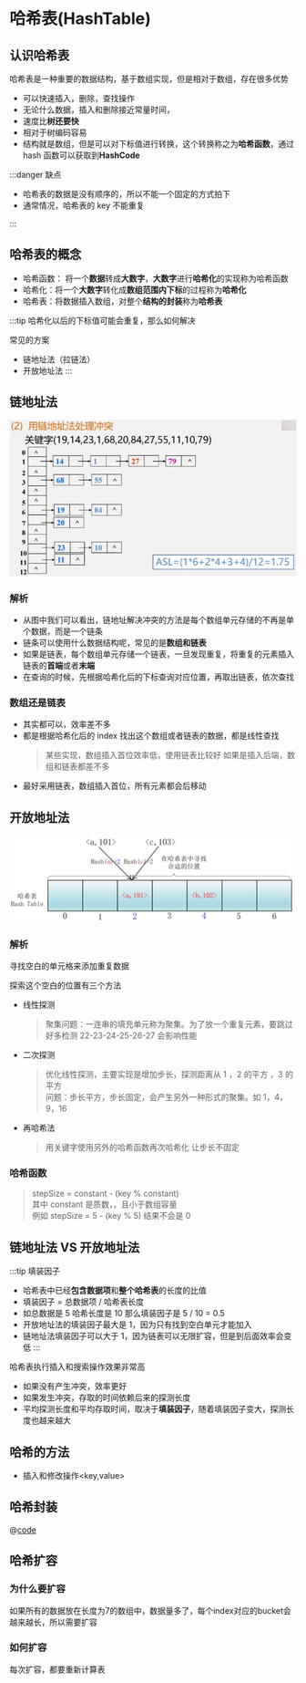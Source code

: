 # 哈希表(HashTable)

## 认识哈希表

哈希表是一种重要的数据结构，基于数组实现，但是相对于数组，存在很多优势

- 可以快速插入，删除，查找操作
- 无论什么数据，插入和删除接近常量时间，
- 速度比**树还要快**
- 相对于树编码容易
- 结构就是数组，但是可以对下标值进行转换，这个转换称之为**哈希函数**，通过 hash 函数可以获取到**HashCode**

:::danger 缺点

- 哈希表的数据是没有顺序的，所以不能一个固定的方式拍下
- 通常情况，哈希表的 key 不能重复

:::

## 哈希表的概念

- 哈希函数： 将一个**数据**转成**大数字**，**大数字**进行**哈希化**的实现称为哈希函数
- 哈希化：将一个**大数字**转化成**数组范围内下标**的过程称为**哈希化**
- 哈希表：将数据插入数组，对整个**结构的封装**称为**哈希表**

:::tip
哈希化以后的下标值可能会重复，那么如何解决

常见的方案

- 链地址法（拉链法）
- 开放地址法
  :::

## 链地址法

![链地址法](./Link.png)

### 解析

- 从图中我们可以看出，链地址解决冲突的方法是每个数组单元存储的不再是单个数据，而是一个链条
- 链条可以使用什么数据结构呢，常见的是**数组和链表**
- 如果是链表，每个数组单元存储一个链表，一旦发现重复，将重复的元素插入链表的**首端**或者**末端**
- 在查询的时候，先根据哈希化后的下标查询对应位置，再取出链表，依次查找

### 数组还是链表

- 其实都可以，效率差不多
- 都是根据哈希化后的 index 找出这个数组或者链表的数据，都是线性查找
  > 某些实现，数组插入首位效率低，使用链表比较好
  > 如果是插入后端，数组和链表都差不多
- 最好采用链表，数组插入首位，所有元素都会后移动

## 开放地址法

![开放地址法](./address.png)

### 解析

寻找空白的单元格来添加重复数据

探索这个空白的位置有三个方法

- 线性探测
  > 聚集问题：一连串的填充单元称为聚集。为了放一个重复元素，要跳过好多检测 22-23-24-25-26-27
  > 会影响性能
- 二次探测
  > 优化线性探测，主要实现是增加步长，探测距离从 1 ，2 的平方 ，3 的平方  
  > 问题：步长平方，步长固定，会产生另外一种形式的聚集。如 1，4，9，16
- 再哈希法
  > 用关键字使用另外的哈希函数再次哈希化
  > 让步长不固定

### 哈希函数

> stepSize = constant - (key % constant)  
> 其中 constant 是质数，，且小于数组容量  
> 例如 stepSize = 5 - (key % 5) 结果不会是 0

## 链地址法 VS 开放地址法

:::tip 填装因子

- 哈希表中已经**包含数据项**和**整个哈希表**的长度的比值
- 填装因子 = 总数据项 / 哈希表长度
- 如总数据是 5 哈希长度是 10 那么填装因子是 5 / 10 = 0.5
- 开放地址法的填装因子最大是 1，因为只有找到空白单元才能加入
- 链地址法填装因子可以大于 1，因为链表可以无限扩容，但是到后面效率会变低
  :::

哈希表执行插入和搜索操作效果非常高

- 如果没有产生冲突，效率更好
- 如果发生冲突，存取的时间依赖后来的探测长度
- 平均探测长度和平均存取时间，取决于**填装因子**，随着填装因子变大，探测长度也越来越大
## 哈希的方法
+ 插入和修改操作<key,value>
## 哈希封装

@[code](./HashTable.js)
## 哈希扩容
### 为什么要扩容
如果所有的数据放在长度为7的数组中，数据量多了，每个index对应的bucket会越来越长，所以需要扩容
### 如何扩容
每次扩容，都要重新计算表
